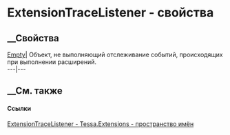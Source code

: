 # ExtensionTraceListener - свойства
##  __Свойства
[Empty](P_Tessa_Extensions_ExtensionTraceListener_Empty.htm)|  Объект, не
выполняющий отслеживание событий, происходящих при выполнении расширений.  
---|---  
## __См. также
#### Ссылки
[ExtensionTraceListener - ](T_Tessa_Extensions_ExtensionTraceListener.htm)
[Tessa.Extensions - пространство имён](N_Tessa_Extensions.htm)
